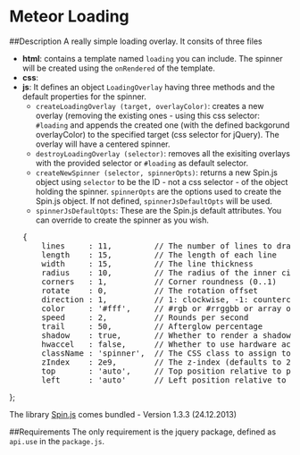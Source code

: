 # Meteor Loading

##Description
A really simple loading overlay. It consits of three files

- **html**: contains a template named `loading` you can include. The spinner will be created using the `onRendered` of the template.
- **css**:
- **js**: It defines an object `LoadingOverlay` having three methods and the default properties for the spinner.
  - `createLoadingOverlay (target, overlayColor)`: creates a new overlay (removing the existing ones - using this css selector: `#loading` and appends the created one (with the defined backgorund overlayColor) to the specified target (css selector for jQuery). The overlay will have a centered spinner.
  - `destroyLoadingOverlay (selector)`: removes all the exisiting overlays with the provided selector or `#loading` as default selector.
  - `createNewSpinner (selector, spinnerOpts)`: returns a new Spin.js object using `selector` to be the ID - not a css selector - of the object holding the spinner. `spinnerOpts` are the options used to create the Spin.js object. If not defined, `spinnerJsDefaultOpts` will be used.
  - `spinnerJsDefaultOpts`: These are the Spin.js default attributes. You can override to create the spinner as you wish.
  <pre>{
      lines     : 11,         // The number of lines to draw
      length    : 15,         // The length of each line
      width     : 15,         // The line thickness
      radius    : 10,         // The radius of the inner circle
      corners   : 1,          // Corner roundness (0..1)
      rotate    : 0,          // The rotation offset
      direction : 1,          // 1: clockwise, -1: counterclockwise
      color     : '#fff',     // #rgb or #rrggbb or array of colors
      speed     : 2,          // Rounds per second
      trail     : 50,         // Afterglow percentage
      shadow    : true,       // Whether to render a shadow
      hwaccel   : false,      // Whether to use hardware acceleration
      className : 'spinner',  // The CSS class to assign to the spinner
      zIndex    : 2e9,        // The z-index (defaults to 2000000000)
      top       : 'auto',     // Top position relative to parent in px
      left      : 'auto'      // Left position relative to parent in px
};</pre>

The library [Spin.js](http://fgnass.github.io/spin.js/) comes bundled - Version 1.3.3 (24.12.2013)

##Requirements
The only requirement is the jquery package, defined as `api.use` in the `package.js`.
